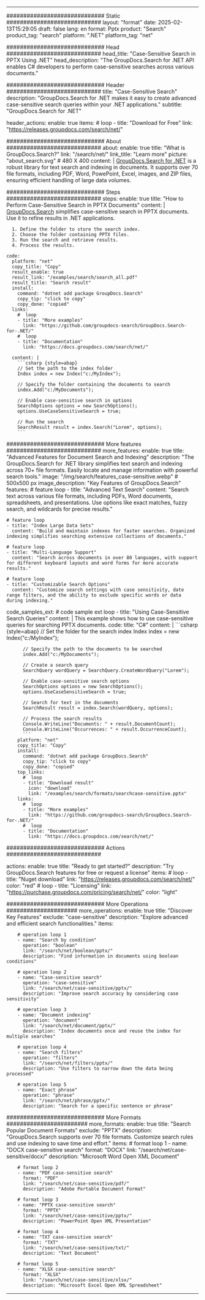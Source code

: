 
---
############################# Static ############################
layout: "format"
date:  2025-02-13T15:29:05
draft: false
lang: en
format: Pptx
product: "Search"
product_tag: "search"
platform: ".NET"
platform_tag: "net"

############################# Head ############################
head_title: "Case-Sensitive Search in PPTX Using .NET"
head_description: "The GroupDocs.Search for .NET API enables C# developers to perform case-sensitive searches across various documents."

############################# Header ############################
title: "Case-Sensitive Search" 
description: "GroupDocs.Search for .NET makes it easy to create advanced case-sensitive search queries within your .NET applications."
subtitle: "GroupDocs.Search for .NET" 

header_actions:
  enable: true
  items:
    #  loop
    - title: "Download for Free"
      link: "https://releases.groupdocs.com/search/net/"
      
############################# About ############################
about:
    enable: true
    title: "What is GroupDocs.Search?"
    link: "/search/net/"
    link_title: "Learn more"
    picture: "about_search.svg" # 480 X 400
    content: |
       [GroupDocs.Search for .NET](/search/net/) is a robust library for text search and indexing in documents. It supports over 70 file formats, including PDF, Word, PowePoint, Excel, images, and ZIP files, ensuring efficient handling of large data volumes.

############################# Steps ############################
steps:
    enable: true
    title: "How to Perform Case-Sensitive Search in PPTX Documents"
    content: |
      [GroupDocs.Search](/search/net/) simplifies case-sensitive search in PPTX documents. Use it to refine results in .NET applications.
      
      1. Define the folder to store the search index.
      2. Choose the folder containing PPTX files.
      3. Run the search and retrieve results.
      4. Process the results.
   
    code:
      platform: "net"
      copy_title: "Copy"
      result_enable: true
      result_link: "/examples/search/search_all.pdf"
      result_title: "Search result"
      install:
        command: "dotnet add package GroupDocs.Search"
        copy_tip: "click to copy"
        copy_done: "copied"
      links:
        #  loop
        - title: "More examples"
          link: "https://github.com/groupdocs-search/GroupDocs.Search-for-.NET/"
        #  loop
        - title: "Documentation"
          link: "https://docs.groupdocs.com/search/net/"
          
      content: |
        ```csharp {style=abap}
        // Set the path to the index folder
        Index index = new Index("c:/MyIndex");

        // Specify the folder containing the documents to search
        index.Add("c:/MyDocuments");

        // Enable case-sensitive search in options
        SearchOptions options = new SearchOptions();
        options.UseCaseSensitiveSearch = true;

        // Run the search
        SearchResult result = index.Search("Lorem", options);
        ```            

############################# More features ############################
more_features:
  enable: true
  title: "Advanced Features for Document Search and Indexing"
  description: "The GroupDocs.Search for .NET library simplifies text search and indexing across 70+ file formats. Easily locate and manage information with powerful search tools."
  image: "/img/search/features_case-sensitive.webp" # 500x500 px
  image_description: "Key Features of GroupDocs.Search"
  features:
    # feature loop
    - title: "Advanced Text Search"
      content: "Search text across various file formats, including PDFs, Word documents, spreadsheets, and presentations. Use options like exact matches, fuzzy search, and wildcards for precise results."

    # feature loop
    - title: "Index Large Data Sets"
      content: "Build and maintain indexes for faster searches. Organized indexing simplifies searching extensive collections of documents."

    # feature loop
    - title: "Multi-Language Support"
      content: "Search across documents in over 80 languages, with support for different keyboard layouts and word forms for more accurate results."

    # feature loop
    - title: "Customizable Search Options"
      content: "Customize search settings with case sensitivity, date range filters, and the ability to exclude specific words or data during indexing."
      
  code_samples_ext:
    # code sample ext loop
    - title: "Using Case-Sensitive Search Queries"
      content: |
        This example shows how to use case-sensitive queries for searching PPTX documents.
      code:
        title: "C#"
        content: |
          ```csharp {style=abap}
          // Set the folder for the search index
          Index index = new Index("c:/MyIndex");
              
          // Specify the path to the documents to be searched
          index.Add("c:/MyDocuments");

          // Create a search query
          SearchQuery wordQuery = SearchQuery.CreateWordQuery("Lorem");

          // Enable case-sensitive search options
          SearchOptions options = new SearchOptions();
          options.UseCaseSensitiveSearch = true;

          // Search for text in the documents
          SearchResult result = index.Search(wordQuery, options);
          
          // Process the search results
          Console.WriteLine("Documents: " + result.DocumentCount);
          Console.WriteLine("Occurrences: " + result.OccurrenceCount);
          ```
        platform: "net"
        copy_title: "Copy"
        install:
          command: "dotnet add package GroupDocs.Search"
          copy_tip: "click to copy"
          copy_done: "copied"
        top_links:
          #  loop
          - title: "Download result"
            icon: "download"
            link: "/examples/search/formats/searchcase-sensitive.pptx"
        links:
          #  loop
          - title: "More examples"
            link: "https://github.com/groupdocs-search/GroupDocs.Search-for-.NET/"
          #  loop
          - title: "Documentation"
            link: "https://docs.groupdocs.com/search/net/"
            

            


############################# Actions ############################

actions:
  enable: true
  title: "Ready to get started?"
  description: "Try GroupDocs.Search features for free or request a license"
  items:
    #  loop
    - title: "Nuget download"
      link: "https://releases.groupdocs.com/search/net/"
      color: "red"
        #  loop
    - title: "Licensing"
      link: "https://purchase.groupdocs.com/pricing/search/net/"
      color: "light"


############################# More Operations #####################
more_operations:
    enable: true
    title: "Discover Key Features"
    exclude: "case-sensitive"
    description: "Explore advanced and efficient search functionalities."
    items: 
          
        # operation loop 1
        - name: "Search by condition"
          operation: "boolean"
          link: "/search/net/boolean/pptx/"
          description: "Find information in documents using boolean conditions"

        # operation loop 2
        - name: "Case-sensitive search"
          operation: "case-sensitive"
          link: "/search/net/case-sensitive/pptx/"
          description: "Improve search accuracy by considering case sensitivity"

        # operation loop 3
        - name: "Document indexing"
          operation: "document"
          link: "/search/net/document/pptx/"
          description: "Index documents once and reuse the index for multiple searches"

        # operation loop 4
        - name: "Search filters"
          operation: "filters"
          link: "/search/net/filters/pptx/"
          description: "Use filters to narrow down the data being processed"

        # operation loop 5
        - name: "Exact phrase"
          operation: "phrase"
          link: "/search/net/phrase/pptx/"
          description: "Search for a specific sentence or phrase"
          
        
          
############################# More Formats ########################
more_formats:
    enable: true
    title: "Search Popular Document Formats"
    exclude: "PPTX"
    description: "GroupDocs.Search supports over 70 file formats. Customize search rules and use indexing to save time and effort."
    items: 
        # format loop 1
        - name: "DOCX case-sensitive search"
          format: "DOCX"
          link: "/search/net/case-sensitive/docx/"
          description: "Microsoft Word Open XML Document"
          
        # format loop 2
        - name: "PDF case-sensitive search"
          format: "PDF"
          link: "/search/net/case-sensitive/pdf/"
          description: "Adobe Portable Document Format"
          
        # format loop 3
        - name: "PPTX case-sensitive search"
          format: "PPTX"
          link: "/search/net/case-sensitive/pptx/"
          description: "PowerPoint Open XML Presentation"

        # format loop 4
        - name: "TXT case-sensitive search"
          format: "TXT"
          link: "/search/net/case-sensitive/txt/"
          description: "Text Document"
          
        # format loop 5
        - name: "XLSX case-sensitive search"
          format: "XLSX"
          link: "/search/net/case-sensitive/xlsx/"
          description: "Microsoft Excel Open XML Spreadsheet"
  

---